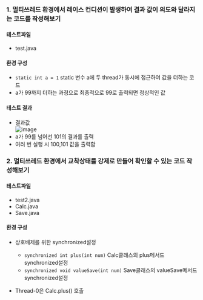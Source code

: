 ### 1. 멀티쓰레드 환경에서 레이스 컨디션이 발생하여 결과 값이 의도와 달라지는 코드를 작성해보기
#### 테스트파일
* test.java

#### 환경 구성
* ```static int a = 1```  static 변수 a에 두 thread가 동시에 접근하여 값을 더하는 코드
* a가 99까지 더하는 과정으로 최종적으로 99로 출력되면 정상적인 값

#### 테스트 결과
* 결과값\
![image](https://user-images.githubusercontent.com/41093183/195047873-e8e2c3ac-f8c3-4f53-a4d9-4adfaa1cd27a.png)
* a가 99를 넘어선 101의 결과를 출력
* 여러 번 실행 시 100,101 값을 출력함

### 2. 멀티쓰레드 환경에서 교착상태를 강제로 만들어 확인할 수 있는 코드 작성해보기
#### 테스트파일
* test2.java
* Calc.java
* Save.java

#### 환경 구성

* 상호배제를 위한 synchronized설정
  - ```synchronized int plus(int num)``` Calc클래스의 plus메서드 synchronized설정
  - ```synchronized void valueSave(int num)``` Save클래스의 valueSave메서드 synchronized설정


* Thread-0은 Calc.plus() 호출
